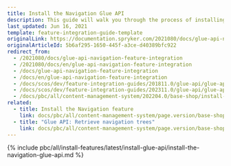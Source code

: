 ```yaml
---
title: Install the Navigation Glue API
description: This guide will walk you through the process of installing and configuring the Navigation API feature in Spryker OS.
last_updated: Jun 16, 2021
template: feature-integration-guide-template
originalLink: https://documentation.spryker.com/2021080/docs/glue-api-navigation-feature-integration
originalArticleId: 5b6af295-1650-445f-a3ce-d40389bfc922
redirect_from:
  - /2021080/docs/glue-api-navigation-feature-integration
  - /2021080/docs/en/glue-api-navigation-feature-integration
  - /docs/glue-api-navigation-feature-integration
  - /docs/en/glue-api-navigation-feature-integration
  - /docs/scos/dev/feature-integration-guides/201811.0/glue-api/glue-api-navigation-feature-integration.html
  - /docs/scos/dev/feature-integration-guides/202311.0/glue-api/glue-api-navigation-feature-integration.html
  - /docs/pbc/all/content-management-system/202204.0/base-shop/install-and-upgrade/install-glue-api/install-the-navigation-glue-api.html
related:
  - title: Install the Navigation feature
    link: docs/pbc/all/content-management-system/page.version/base-shop/install-and-upgrade/install-features/install-the-navigation-feature.html
  - title: "Glue API: Retrieve navigation trees"
    link: docs/pbc/all/content-management-system/page.version/base-shop/manage-using-glue-api/glue-api-retrieve-navigation-trees.html
---
```


{% include pbc/all/install-features/latest/install-glue-api/install-the-navigation-glue-api.md %} <!-- To edit, see /_includes/pbc/all/install-features/202311.0/install-glue-api/install-the-navigation-glue-api.md -->
